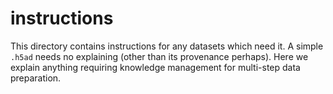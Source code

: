 # instructions

This directory contains instructions for any datasets which need it. A simple `.h5ad` needs
no explaining (other than its provenance perhaps). Here we explain anything requiring knowledge management
for multi-step data preparation.
